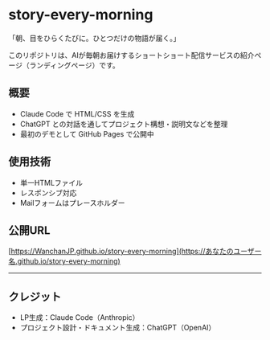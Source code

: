 # story-every-morning

「朝、目をひらくたびに。ひとつだけの物語が届く。」

このリポジトリは、AIが毎朝お届けするショートショート配信サービスの紹介ページ（ランディングページ）です。

## 概要

- Claude Code で HTML/CSS を生成
- ChatGPT との対話を通してプロジェクト構想・説明文などを整理
- 最初のデモとして GitHub Pages で公開中

## 使用技術

- 単一HTMLファイル
- レスポンシブ対応
- Mailフォームはプレースホルダー

## 公開URL

[https://WanchanJP.github.io/story-every-morning](https://あなたのユーザー名.github.io/story-every-morning)

---

## クレジット

- LP生成：Claude Code（Anthropic）
- プロジェクト設計・ドキュメント生成：ChatGPT（OpenAI）
